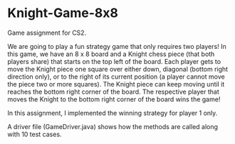 # Knight-Game-8x8
Game assignment for CS2. 

We are going to play a fun strategy game that only requires two players! 
In this game, we have an 8 x 8 board and a Knight chess piece (that both players share) that starts on the top left of the board. 
Each player gets to move the Knight piece one square over either down, diagonal (bottom right direction only), 
or to the right of its current position (a player cannot move the piece two or more squares). 
The Knight piece can keep moving until it reaches the bottom right corner of the board. 
The respective player that moves the Knight to the bottom right corner of the board wins the game! 

In this assignment, I implemented the winning strategy for player 1 only.

A driver file (GameDriver.java) shows how the methods are called along with 10 test cases.
